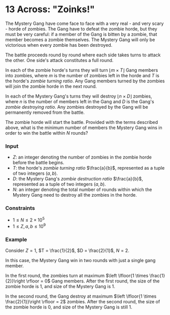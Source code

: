 # 13 Across: "Zoinks!"

The Mystery Gang have come face to face with a very real - and very scary - horde of zombies. The Gang have to defeat the zombie horde, but they must be very careful: if a member of the Gang is bitten by a zombie, that member becomes a zombie themselves. The Mystery Gang will only be victorious when every zombie has been destroyed.

The battle proceeds round by round where each side takes turns to attack the other. One side's attack constitutes a full round.

In each of the zombie horde's turns they will turn  $\left \lfloor{m \times T}\right \rfloor$ Gang members into zombies, where $m$ is the number of zombies left in the horde and $T$ is the horde's *zombie turning ratio*. Any Gang members turned by the zombies will join the zombie horde in the next round.

In each of the Mystery Gang's turns they will destroy $\left \lfloor{n \times D}\right \rfloor$ zombies, where $n$ is the number of members left in the Gang and $D$ is the Gang's *zombie destroying ratio*. Any zombies destroyed by the Gang will be permanently removed from the battle.

The zombie horde will start the battle. Provided with the terms described above, what is the minimum number of members the Mystery Gang wins in order to win the battle within *N* rounds?

### Input

- $Z$: an integer denoting the number of zombies in the zombie horde before the battle begins.
- $T$: the horde's *zombie turning ratio* $\frac{a}{b}$, represented as a tuple of two integers $(a, b)$.
- $D$: the Mystery Gang's *zombie destruction ratio* $\frac{a}{b}$, represented as a tuple of two integers $(a, b)$.
- $N$: an integer denoting the total number of rounds within which the Mystery Gang need to destroy all the zombies in the horde.

### Constraints

- $1 \leq N \leq 2 \times 10^5$
- $1 \leq Z, a, b \leq 10^9$

### Example

Consider $Z = 1$, $T = \frac{1}{2}$, $D = \frac{2}{1}$, $N = 2$.

In this case, the Mystery Gang win in two rounds with just a single gang member.

In the first round, the zombies turn at maximum $\left \lfloor{1 \times \frac{1}{2}}\right \rfloor = 0$ Gang members. After the first round, the size of the zombie horde is $1$, and size of the Mystery Gang is $1$.

In the second round, the Gang destroy at maximum $\left \lfloor{1 \times \frac{2}{1}}\right \rfloor = 2$ zombies. After the second round, the size of the zombie horde is $0$, and size of the Mystery Gang is still $1$.
